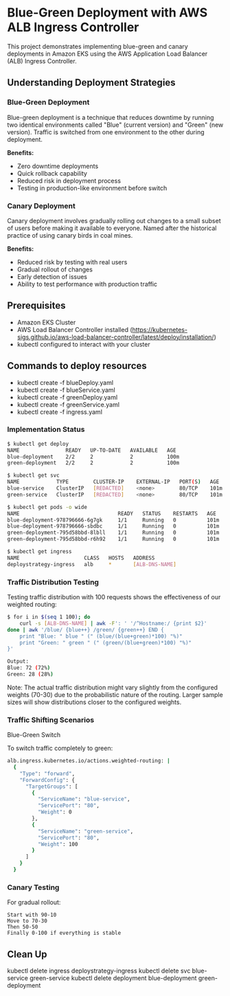 # Blue-Green Deployment with AWS ALB Ingress Controller

This project demonstrates implementing blue-green and canary deployments in Amazon EKS using the AWS Application Load Balancer (ALB) Ingress Controller.

## Understanding Deployment Strategies

### Blue-Green Deployment
Blue-green deployment is a technique that reduces downtime by running two identical environments called "Blue" (current version) and "Green" (new version). Traffic is switched from one environment to the other during deployment.

**Benefits:**
- Zero downtime deployments
- Quick rollback capability
- Reduced risk in deployment process
- Testing in production-like environment before switch

### Canary Deployment
Canary deployment involves gradually rolling out changes to a small subset of users before making it available to everyone. Named after the historical practice of using canary birds in coal mines.

**Benefits:**
- Reduced risk by testing with real users
- Gradual rollout of changes
- Early detection of issues
- Ability to test performance with production traffic

## Prerequisites
- Amazon EKS Cluster
- AWS Load Balancer Controller installed (https://kubernetes-sigs.github.io/aws-load-balancer-controller/latest/deploy/installation/)
- kubectl configured to interact with your cluster

## Commands to deploy resources

- kubectl create -f blueDeploy.yaml
- kubectl create -f blueService.yaml
- kubectl create -f greenDeploy.yaml
- kubectl create -f greenService.yaml
- kubectl create -f ingress.yaml

### Implementation Status
```bash
$ kubectl get deploy
NAME               READY   UP-TO-DATE   AVAILABLE   AGE
blue-deployment    2/2     2            2           100m
green-deployment   2/2     2            2           100m

$ kubectl get svc
NAME            TYPE        CLUSTER-IP    EXTERNAL-IP   PORT(S)   AGE
blue-service    ClusterIP   [REDACTED]    <none>        80/TCP    101m
green-service   ClusterIP   [REDACTED]    <none>        80/TCP    101m

$ kubectl get pods -o wide
NAME                                READY   STATUS    RESTARTS   AGE    IP           NODE
blue-deployment-978796666-6g7gk     1/1     Running   0          101m   [REDACTED]   ip-192-168-25-96.ec2.internal
blue-deployment-978796666-sbdbc     1/1     Running   0          101m   [REDACTED]   ip-192-168-34-231.ec2.internal
green-deployment-795d58bbd-8lbll    1/1     Running   0          101m   [REDACTED]   ip-192-168-35-111.ec2.internal
green-deployment-795d58bbd-r6h92    1/1     Running   0          101m   [REDACTED]   ip-192-168-16-143.ec2.internal

$ kubectl get ingress
NAME                     CLASS   HOSTS   ADDRESS                                    PORTS   AGE
deploystrategy-ingress   alb     *       [ALB-DNS-NAME]                            80      45m
```

### Traffic Distribution Testing

Testing traffic distribution with 100 requests shows the effectiveness of our weighted routing:

```bash   
$ for i in $(seq 1 100); do 
    curl -s [ALB-DNS-NAME] | awk -F': ' '/^Hostname:/ {print $2}'
done | awk '/blue/ {blue++} /green/ {green++} END {
    print "Blue: " blue " (" (blue/(blue+green)*100) "%)"
    print "Green: " green " (" (green/(blue+green)*100) "%)"
}'

Output:
Blue: 72 (72%)
Green: 28 (28%)
```
Note: The actual traffic distribution might vary slightly from the configured weights (70-30) due to the probabilistic nature of the routing. Larger sample sizes will show distributions closer to the configured weights.

### Traffic Shifting Scenarios
Blue-Green Switch

To switch traffic completely to green:
```bash
alb.ingress.kubernetes.io/actions.weighted-routing: |
  {
    "Type": "forward",
    "ForwardConfig": {
      "TargetGroups": [
        {
          "ServiceName": "blue-service",
          "ServicePort": "80",
          "Weight": 0
        },
        {
          "ServiceName": "green-service",
          "ServicePort": "80",
          "Weight": 100
        }
      ]
    }
  }
```

### Canary Testing

For gradual rollout:

    Start with 90-10
    Move to 70-30
    Then 50-50
    Finally 0-100 if everything is stable

## Clean Up

    
kubectl delete ingress deploystrategy-ingress
kubectl delete svc blue-service green-service
kubectl delete deployment blue-deployment green-deployment

